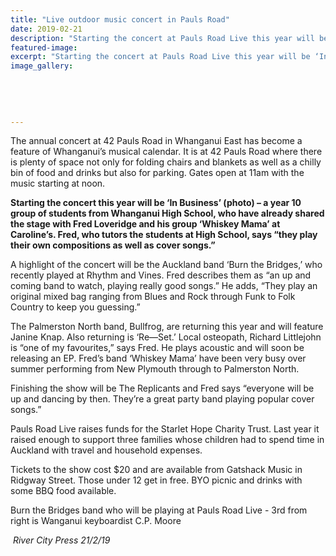 ```yaml
---
title: "Live outdoor music concert in Pauls Road"
date: 2019-02-21
description: "Starting the concert at Pauls Road Live this year will be ‘In Business’, a year 10 group of students from Whanganui High School..."
featured-image: 
excerpt: "Starting the concert at Pauls Road Live this year will be ‘In Business’, a year 10 group of students from Whanganui High School."
image_gallery:
	
	
	
	
	
---
```


<p>The annual concert at 42 Pauls Road in Whanganui East has become a feature of Whanganui&rsquo;s musical calendar. It is at 42 Pauls Road where there is plenty of space not only for folding chairs and blankets as well as a chilly bin of food and drinks but also for parking. Gates open at 11am with the music starting at noon.&nbsp;</p>
<p><strong>Starting the concert this year will be &lsquo;In Business&rsquo; (photo) &ndash; a year 10 group of students from Whanganui High School, who have alrea</strong><span class="text_exposed_show"><strong>dy shared the stage with Fred Loveridge and his group &lsquo;Whiskey Mama&rsquo; at Caroline&rsquo;s. Fred, who tutors the students at High School, says &ldquo;they play their own compositions as well as cover songs.&rdquo;</strong><br /></span></p>
<p><span class="text_exposed_show">A highlight of the concert will be the Auckland band &lsquo;Burn the Bridges,&rsquo; who recently played at Rhythm and Vines. Fred describes them as &ldquo;an up and coming band to watch, playing really good songs.&rdquo; He adds, &ldquo;They play an original mixed bag ranging from Blues and Rock through Funk to Folk Country to keep you guessing.&rdquo;<br /></span></p>
<p><span class="text_exposed_show">The Palmerston North band, Bullfrog, are returning this year and will feature Janine Knap. Also returning is &lsquo;Re&mdash;Set.&rsquo; Local osteopath, Richard Littlejohn is &ldquo;one of my favourites,&rdquo; says Fred. He plays acoustic and will soon be releasing an EP. Fred&rsquo;s band &lsquo;Whiskey Mama&rsquo; have been very busy over summer performing from New Plymouth through to Palmerston North.<br /></span></p>
<p><span class="text_exposed_show">Finishing the show will be The Replicants and Fred says &ldquo;everyone will be up and dancing by then. They&rsquo;re a great party band playing popular cover songs.&rdquo;<br /></span></p>
<p><span class="text_exposed_show">Pauls Road Live raises funds for the Starlet Hope Charity Trust. Last year it raised enough to support three families whose children had to spend time in Auckland with travel and household expenses.<br /></span></p>
<p><span class="text_exposed_show">Tickets to the show cost $20 and are available from Gatshack Music in Ridgway Street. Those under 12 get in free. BYO picnic and drinks with some BBQ food available.</span></p>
<div class="text_exposed_show">
<p>Burn the Bridges band who will be playing at Pauls Road Live - 3rd from right is Wanganui keyboardist C.P. Moore</p>
<p><em>&nbsp;River City Press 21/2/19</em></p>
</div>

